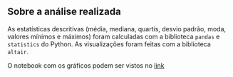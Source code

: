 ## Sobre a análise realizada
As estatísticas descritivas (média, mediana, quartis, desvio padrão, moda, valores mínimos e máximos) foram calculadas com a biblioteca `pandas` e `statistics` do Python. As visualizações foram feitas com a biblioteca `altair`.

O notebook com os gráficos podem ser vistos no [link](https://colab.research.google.com/drive/1tgcrZ3Qtpm-QJVwKgu9GTcHbbro96t0B?usp=sharing)
